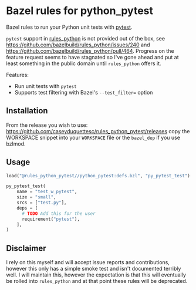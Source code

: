 # Bazel rules for python_pytest

Bazel rules to run your Python unit tests with [pytest](https://docs.pytest.org/en/6.2.x/index.html).

`pytest` support in [rules_python](https://github.com/bazelbuild/rules_python) is not provided out of the box,
see https://github.com/bazelbuild/rules_python/issues/240 and https://github.com/bazelbuild/rules_python/pull/464.
Progress on the feature request seems to have stagnated so I've gone ahead and put at least something in
the public domain until `rules_python` offers it.

Features:

- Run unit tests with `pytest`
- Supports test filtering with Bazel's `--test_filter=` option

## Installation

From the release you wish to use:
<https://github.com/caseyduquettesc/rules_python_pytest/releases>
copy the WORKSPACE snippet into your `WORKSPACE` file or the `bazel_dep` if you use bzlmod.

## Usage

```py
load("@rules_python_pytest//python_pytest:defs.bzl", "py_pytest_test")

py_pytest_test(
    name = "test_w_pytest",
    size = "small",
    srcs = ["test.py"],
    deps = [
      # TODO Add this for the user
      requirement("pytest"),
    ],
)
```

## Disclaimer

I rely on this myself and will accept issue reports and contributions, however this only has a simple smoke test and isn't
documented terribly well. I will maintain this, however the expectation is that this will eventually be rolled into
`rules_python` and at that point these rules will be deprecated.
